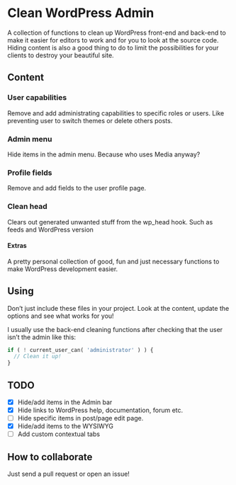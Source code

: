 # Clean WordPress Admin
A collection of functions to clean up WordPress front-end and back-end
to make it easier for editors to work and for you to look at the source code.
Hiding content is also a good thing to do to limit the possibilities for your clients to destroy your beautiful site.

## Content

### User capabilities
Remove and add administrating capabilities to specific roles or users. Like preventing user to switch themes or delete others posts.

### Admin menu
Hide items in the admin menu. Because who uses Media anyway?

### Profile fields
Remove and add fields to the user profile page.

### Clean head
Clears out generated unwanted stuff from the wp_head hook. Such as feeds and WordPress version

#### Extras
A pretty personal collection of good, fun and just necessary functions
to make WordPress development easier.

## Using
Don’t just include these files in your project. Look at the content, update the options and see what works for you!

 I usually use the back-end cleaning functions after checking that the user isn’t the admin like this:
```php
if ( ! current_user_can( 'administrator' ) ) {
  // Clean it up!
}
```

## TODO
- [x] Hide/add items in the Admin bar
- [x] Hide links to WordPress help, documentation, forum etc.
- [ ] Hide specific items in post/page edit page.
- [x] Hide/add items to the WYSIWYG
- [ ] Add custom contextual tabs

## How to collaborate
Just send a pull request or open an issue!
